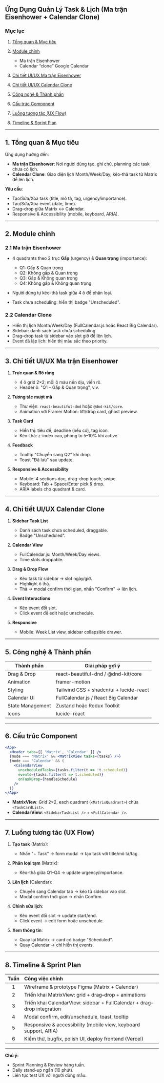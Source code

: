 ## Ứng Dụng Quản Lý Task & Lịch (Ma trận Eisenhower + Calendar Clone)

### Mục lục

1. [Tổng quan & Mục tiêu](#tổng-quan--mục-tiêu)
2. [Module chính](#module-chính)

   * Ma trận Eisenhower
   * Calendar “clone” Google Calendar
3. [Chi tiết UI/UX Ma trận Eisenhower](#chi-tiết-uiux-ma-trận-eisenhower)
4. [Chi tiết UI/UX Calendar Clone](#chi-tiết-uiux-calendar-clone)
5. [Công nghệ & Thành phần](#công-nghệ--thành-phần)
6. [Cấu trúc Component](#cấu-trúc-component)
7. [Luồng tương tác (UX Flow)](#luồng-tương-tác-ux-flow)
8. [Timeline & Sprint Plan](#timeline--sprint-plan)

---

## 1. Tổng quan & Mục tiêu

Ứng dụng hướng đến:

* **Ma trận Eisenhower**: Nơi người dùng tạo, ghi chú, planning các task chưa có lịch.
* **Calendar Clone**: Giao diện lịch Month/Week/Day, kéo-thả task từ Matrix để lên lịch.

**Yêu cầu**:

* Tạo/Sửa/Xóa task (title, mô tả, tag, urgency/importance).
* Tạo/Sửa/Xóa event (date, time).
* Drag–drop giữa Matrix ↔ Calendar.
* Responsive & Accessibility (mobile, keyboard, ARIA).

---

## 2. Module chính

### 2.1 Ma trận Eisenhower

* 4 quadrants theo 2 trục **Gấp** (urgency) & **Quan trọng** (importance):

  * Q1: Gấp & Quan trọng
  * Q2: Không gấp & Quan trọng
  * Q3: Gấp & Không quan trọng
  * Q4: Không gấp & Không quan trọng
* Người dùng tự kéo-thả task giữa 4 ô để phân loại.
* Task chưa scheduling: hiển thị badge "Unscheduled".

### 2.2 Calendar Clone

* Hiển thị lịch Month/Week/Day (FullCalendar.js hoặc React Big Calendar).
* Sidebar: danh sách task chưa scheduling.
* Drag–drop task từ sidebar vào slot giờ để lên lịch.
* Event đã lập lịch: hiển thị màu sắc theo priority.

---

## 3. Chi tiết UI/UX Ma trận Eisenhower

1. **Trực quan & Rõ ràng**

   * 4 ô grid 2×2; mỗi ô màu nền dịu, viền rõ.
   * Header ô: "Q1 – Gấp & Quan trọng", v.v.

2. **Tương tác mượt mà**

   * Thư viện: `react-beautiful-dnd` hoặc `@dnd-kit/core`.
   * Animation với Framer Motion: lift/drop card, ghost preview.

3. **Task Card**

   * Hiển thị: tiêu đề, deadline (nếu có), tag icon.
   * Kéo-thả: z-index cao, phóng to 5–10% khi active.

4. **Feedback**

   * Tooltip "Chuyển sang Q2" khi drop.
   * Toast "Đã lưu" sau update.

5. **Responsive & Accessibility**

   * Mobile: 4 sections dọc, drag–drop touch, swipe.
   * Keyboard: Tab + Space/Enter pick & drop.
   * ARIA labels cho quadrant & card.

---

## 4. Chi tiết UI/UX Calendar Clone

1. **Sidebar Task List**

   * Danh sách task chưa scheduled, draggable.
   * Badge "Unscheduled".

2. **Calendar View**

   * FullCalendar.js: Month/Week/Day views.
   * Time slots droppable.

3. **Drag & Drop Flow**

   * Kéo task từ sidebar → slot ngày/giờ.
   * Highlight ô thả.
   * Thả → modal confirm thời gian, nhấn "Confirm" → lên lịch.

4. **Event Interactions**

   * Kéo event đổi slot.
   * Click event để edit hoặc unschedule.

5. **Responsive**

   * Mobile: Week List view, sidebar collapsible drawer.

---

## 5. Công nghệ & Thành phần

| Thành phần       | Giải pháp gợi ý                         |
| ---------------- | --------------------------------------- |
| Drag & Drop      | react-beautiful-dnd / @dnd-kit/core     |
| Animation        | framer-motion                           |
| Styling          | Tailwind CSS + shadcn/ui + lucide-react |
| Calendar UI      | FullCalendar.js / React Big Calendar    |
| State Management | Zustand hoặc Redux Toolkit              |
| Icons            | lucide-react                            |

---

## 6. Cấu trúc Component

```jsx
<App>
  <Header tabs={[ 'Matrix', 'Calendar' ]} />
  {mode === 'Matrix' && <MatrixView tasks={tasks} />}
  {mode === 'Calendar' && (
    <CalendarView
      unscheduledTasks={tasks.filter(t => !t.scheduled)}
      events={tasks.filter(t => t.scheduled)}
      onTaskDrop={handleSchedule}
    />
  )}
</App>
```

* **MatrixView**: Grid 2×2, each quadrant (`<MatrixQuadrant>`) chứa `<TaskCardList>`.
* **CalendarView**: `<SidebarTaskList />` + `<FullCalendar />`.

---

## 7. Luồng tương tác (UX Flow)

1. **Tạo task** (Matrix):

   * Nhấn "+ Task" → form modal → tạo task với title/mô tả/tag.

2. **Phân loại tạm** (Matrix):

   * Kéo-thả giữa Q1–Q4 → update urgency/importance.

3. **Lên lịch** (Calendar):

   * Chuyển sang Calendar tab → kéo từ sidebar vào slot.
   * Modal confirm thời gian → nhấn Confirm.

4. **Chỉnh sửa lịch**:

   * Kéo event đổi slot → update start/end.
   * Click event → edit form hoặc unschedule.

5. **Xem thông tin**:

   * Quay lại Matrix → card có badge "Scheduled".
   * Quay Calendar → chỉ hiển thị events.

---

## 8. Timeline & Sprint Plan

| Tuần | Công việc chính                                                         |
| :--: | :---------------------------------------------------------------------- |
|   1  | Wireframe & prototype Figma (Matrix + Calendar)                         |
|   2  | Triển khai MatrixView: grid + drag–drop + animations                    |
|   3  | Triển khai CalendarView: sidebar + FullCalendar + drag–drop integration |
|   4  | Modal confirm, edit/unschedule, toast, tooltip                          |
|   5  | Responsive & accessibility (mobile view, keyboard support, ARIA)        |
|   6  | Kiểm thử, bugfix, polish UI, deploy frontend (Vercel)                   |

---

**Chú ý:**

* Sprint Planning & Review hàng tuần.
* Daily stand-up ngắn (10 phút).
* Liên tục test UX với người dùng mẫu.
